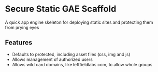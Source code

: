 # Secure Static GAE Scaffold
A quick app engine skeleton for deploying static sites and protecting them from prying eyes

## Features
* Defaults to protected, including asset files (css, img and js)
* Allows management of authorized users
* Allows wild card domains, like leftfieldlabs.com, to allow whole groups
